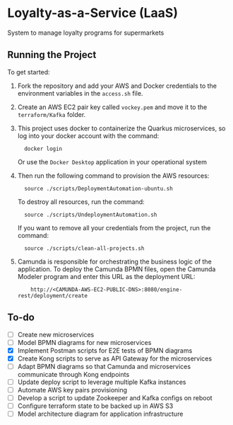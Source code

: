 # Loyalty-as-a-Service (LaaS)

System to manage loyalty programs for supermarkets

## Running the Project

To get started:

1.  Fork the repository and add your AWS and Docker credentials to the environment variables in the `access.sh` file.

2.  Create an AWS EC2 pair key called `vockey.pem` and move it to the `terraform/Kafka` folder.

3.  This project uses docker to containerize the Quarkus microservices, so log into your docker account with the command:

          docker login

    Or use the `Docker Desktop` application in your operational system

4.  Then run the following command to provision the AWS resources:

          source ./scripts/DeploymentAutomation-ubuntu.sh

    To destroy all resources, run the command:

          source ./scripts/UndeploymentAutomation.sh

    If you want to remove all your credentials from the project, run the command:

          source ./scripts/clean-all-projects.sh

5.  Camunda is responsible for orchestrating the business logic of the application. To deploy the Camunda BPMN files, open the Camunda Modeler program and enter this URL as the deployment URL:

            http://<CAMUNDA-AWS-EC2-PUBLIC-DNS>:8080/engine-rest/deployment/create

## To-do

- [ ] Create new microservices
- [ ] Model BPMN diagrams for new microservices
- [x] Implement Postman scripts for E2E tests of BPMN diagrams
- [x] Create Kong scripts to serve as API Gateway for the microservices
- [ ] Adapt BPMN diagrams so that Camunda and microservices communicate through Kong endpoints
- [ ] Update deploy script to leverage multiple Kafka instances
- [ ] Automate AWS key pairs provisioning
- [ ] Develop a script to update Zookeeper and Kafka configs on reboot
- [ ] Configure terraform state to be backed up in AWS S3
- [ ] Model architecture diagram for application infrastructure
